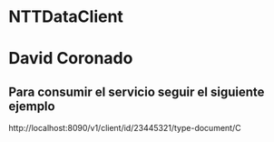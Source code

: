 # NTTDataClient
# David Coronado 

## Para consumir el servicio seguir el siguiente ejemplo 

http://localhost:8090/v1/client/id/23445321/type-document/C
